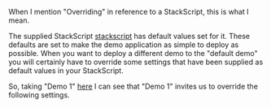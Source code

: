 When I mention "Overriding" in reference to a StackScript, this is what I mean.

The supplied StackScript [stackscript]() has default values set for it. These defaults are set to make the demo application as simple to deploy as possible. When you want to deploy a different demo to the "default demo" you will certainly have to override some settings that have been supplied as default values in your StackScript. 

So, taking "Demo 1" [here](./JoomlaDemos.md) I can see that "Demo 1" invites us to override the following settings.


